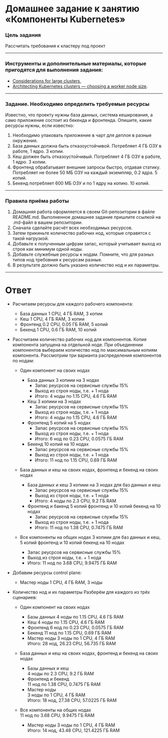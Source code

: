 # Домашнее задание к занятию «Компоненты Kubernetes»

### Цель задания

Рассчитать требования к кластеру под проект

------

### Инструменты и дополнительные материалы, которые пригодятся для выполнения задания:

- [Considerations for large clusters](https://kubernetes.io/docs/setup/best-practices/cluster-large/),
- [Architecting Kubernetes clusters — choosing a worker node size](https://learnk8s.io/kubernetes-node-size).

------

### Задание. Необходимо определить требуемые ресурсы
Известно, что проекту нужны база данных, система кеширования, а само приложение состоит из бекенда и фронтенда. Опишите, какие ресурсы нужны, если известно:

1. Необходимо упаковать приложение в чарт для деплоя в разные окружения. 
2. База данных должна быть отказоустойчивой. Потребляет 4 ГБ ОЗУ в работе, 1 ядро. 3 копии. 
3. Кеш должен быть отказоустойчивый. Потребляет 4 ГБ ОЗУ в работе, 1 ядро. 3 копии. 
4. Фронтенд обрабатывает внешние запросы быстро, отдавая статику. Потребляет не более 50 МБ ОЗУ на каждый экземпляр, 0.2 ядра. 5 копий. 
5. Бекенд потребляет 600 МБ ОЗУ и по 1 ядру на копию. 10 копий.

----

### Правила приёма работы

1. Домашняя работа оформляется в своем Git-репозитории в файле README.md. Выполненное домашнее задание пришлите ссылкой на .md-файл в вашем репозитории.
2. Сначала сделайте расчёт всех необходимых ресурсов.
3. Затем прикиньте количество рабочих нод, которые справятся с такой нагрузкой.
4. Добавьте к полученным цифрам запас, который учитывает выход из строя как минимум одной ноды. 
5. Добавьте служебные ресурсы к нодам. Помните, что для разных типов нод требовния к ресурсам разные. 
6. В результате должно быть указано количество нод и их параметры.


------


# Ответ

- Расчитаем ресурсы для каждого рабочего компонента: 

    - База данных
    1 CPU, 4 ГБ RAM, 3 копии
    - Кеш
    1 CPU, 4 ГБ RAM, 3 копии
    - Фронтенд
    0.2 CPU, 0.05 ГБ RAM, 5 копий
    - Бекенд
    1 CPU, 0.6 ГБ RAM, 10 копий

- Рассчитаем количество рабочих нод для компонентов. 
Копия компонента запущена на отдельной ноде. При объединении компонентов выбераем количество нод по максимальным копиям компонента. Рассмотрим три варианта распределения компонентов по нодам:

    - Один компонент на своих нодах
        - База данных
        3 копиии на 3 нодах
            - Запас реусрсов на сервисные службы 15% 
            - Выход из строя ноды, т.е. + 1 нода
            - Итого:
            4 ноды по 1.15 CPU, 4.6 ГБ RAM 
        - Кеш
        3 копиии на 3 нодах
            - Запас реусрсов на сервисные службы 15% 
            - Выход из строя ноды, т.е. + 1 нода
            - Итого:
            4 ноды по 1.15 CPU, 4.6 ГБ RAM 
        - Фронтенд
        5 копий на 5 нодах
            - Запас реусрсов на сервисные службы 15% 
            - Выход из строя ноды, т.е. + 1 нода
            - Итого:
            6 нод по 0.23 CPU, 0.0575 ГБ RAM 
        - Бекенд
        10 копий на 10 нодах
            - Запас реусрсов на сервисные службы 15% 
            - Выход из строя ноды, т.е. + 1 нода
            - Итого:
            11 нод по 1.15 CPU, 0.69 ГБ RAM
                
    - База данных и кеш на своих нодах, фронтенд и бекенд на своих нодах
        - База данных и кеш
        3 копиии на 3 нодах для баз данных и кеш
            - Запас реусрсов на сервисные службы 15% 
            - Выход из строя ноды, т.е. + 1 нода
            - Итого:
            4 ноды по 2.3 CPU, 9.2 ГБ RAM
        - Фронтенд и бакенд
        5 копий фронтенд и 10 копий бекенд на 10 нодах
            - Запас реусрсов на сервисные службы 15% 
            - Выход из строя ноды, т.е. + 1 нода
            - Итого:
            11 нод по 1.38 CPU, 0.7475 ГБ RAM

    - Все компоненты на общих нодах
    3 копиии для баз данных и кеш, 5 копий фронтенд и 10 копий бекенд на 10 нодах
        - Запас реусрсов на сервисные службы 15% 
        - Выход из строя ноды, т.е. + 1 нода
        - Итого:
        11 нод по 3.68 CPU, 9.9475 ГБ RAM

- Добавим ресурсы control plane:
    - Мастер ноды
    1 CPU, 4 ГБ RAM, 3 ноды

- Количество нод и их параметры
Разберём для каждого из трёх сценариев:
    - Один компонент на своих нодах
        - Базы данных
        4 ноды по 1.15 CPU, 4.6 ГБ RAM
        - Кеш
        4 ноды по 1.15 CPU, 4.6 ГБ RAM
        - Фронтенд
        6 нод по 0.23 CPU, 0.0575 ГБ RAM 
        - Бекенд
        11 нод по 1.15 CPU, 0.69 ГБ RAM
        - Мастер ноды
        3 ноды по 1 CPU, 4 ГБ RAM  
        Итого: 28 нод, 26.23 CPU, 56.735 ГБ RAM 

    - База данных и кеш на своих нодах, фронтенд и бекенд на своих нодах
        - Базы данных и кеш  
        4 ноды по 2.3 CPU, 9.2 ГБ RAM
        - Фронтенд и бекенд  
        11 нод по 1.38 CPU, 0.7475 ГБ RAM
        - Мастер ноды  
        3 ноды по 1 CPU, 4 ГБ RAM  
        Итого: 18 нод, 27.38 CPU, 57.0225 ГБ RAM

    - Все компоненты на общих нодах  
    11 нод по 3.68 CPU, 9.9475 ГБ RAM
        - Мастер ноды
        3 ноды по 1 CPU, 4 ГБ RAM  
    Итого: 14 нод, 43.48 CPU, 121.4225 ГБ RAM


